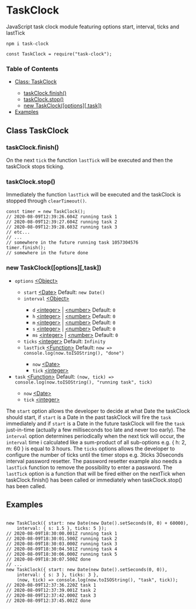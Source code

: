 # TaskClock
JavaScript task clock module featuring options start, interval, ticks and lastTick
<pre><code class="language-javascript">npm i task-clock

const TaskClock = require("task-clock");</code></pre>
<h3>Table of Contents</h3>
<ul>
    <li><a href="https://github.com/BerendKemper/task-clock#class-taskclock">Class: TaskClock</a></li>
    <ul>
        <li><a href="https://github.com/BerendKemper/task-clock#taskclockfinish">taskClock.finish()</a></li>
        <li><a href="https://github.com/BerendKemper/task-clock#taskclockstop">taskClock.stop()</a></li>
        <li><a href="https://github.com/BerendKemper/task-clock#new-taskclockoptionstask">new TaskClock([options][,task])</a></li>
    </ul>
    <li><a href="https://github.com/BerendKemper/task-clock#examples">Examples</a></li>
</ul>
<h2>Class TaskClock</h2>
<h3>taskClock.finish()</h3>
On the next <code>tick</code> the function <code>lastTick</code> will be executed and then the taskClock stops ticking.
<h3>taskClock.stop()</h3>
Immediately the function <code>lastTick</code> will be executed and the taskClock is stopped through <code>clearTimeout()</code>. 
<pre><code class="language-javascript">const timer = new TaskClock();
// 2020-08-09T12:39:26.604Z running task 1
// 2020-08-09T12:39:27.604Z running task 2
// 2020-08-09T12:39:28.603Z running task 3
// etc...
// ...
// somewhere in the future running task 1057304576
timer.finish();
// somewhere in the future done</code></pre>
<h3>new TaskClock([options][,task])</h3>
<ul>
    <li><code>options</code> <a href="https://developer.mozilla.org/en-US/docs/Web/JavaScript/Reference/Global_Objects/Object">&lt;Object&gt;</a></li>
    <ul>
        <li><code>start</code> <a href="https://developer.mozilla.org/en-US/docs/Web/JavaScript/Reference/Global_Objects/Date">&lt;Date></a> Default: <code>new Date()</code></li>
        <li><code>interval</code> <a href="https://developer.mozilla.org/en-US/docs/Web/JavaScript/Reference/Global_Objects/Object">&lt;Object&gt;</a></li>
        <ul>
            <li><code>d</code> <a href="https://developer.mozilla.org/en-US/docs/Web/JavaScript/Data_structures#Number_type">&lt;integer&gt;</a> | <a href="https://developer.mozilla.org/en-US/docs/Web/JavaScript/Data_structures#Number_type">&lt;number&gt;</a> Default: <code>0</code></li>
            <li><code>h</code> <a href="https://developer.mozilla.org/en-US/docs/Web/JavaScript/Data_structures#Number_type">&lt;integer&gt;</a> | <a href="https://developer.mozilla.org/en-US/docs/Web/JavaScript/Data_structures#Number_type">&lt;number&gt;</a> Default: <code>0</code></li>
            <li><code>m</code> <a href="https://developer.mozilla.org/en-US/docs/Web/JavaScript/Data_structures#Number_type">&lt;integer&gt;</a> | <a href="https://developer.mozilla.org/en-US/docs/Web/JavaScript/Data_structures#Number_type">&lt;number&gt;</a> Default: <code>0</code></li>
            <li><code>s</code> <a href="https://developer.mozilla.org/en-US/docs/Web/JavaScript/Data_structures#Number_type">&lt;integer&gt;</a> | <a href="https://developer.mozilla.org/en-US/docs/Web/JavaScript/Data_structures#Number_type">&lt;number&gt;</a> Default: <code>0</code></li>
            <li><code>ms</code> <a href="https://developer.mozilla.org/en-US/docs/Web/JavaScript/Data_structures#Number_type">&lt;integer&gt;</a> | <a href="https://developer.mozilla.org/en-US/docs/Web/JavaScript/Data_structures#Number_type">&lt;number&gt;</a> Default: <code>0</code></li>
        </ul>
        <li><code>ticks</code> <a href="https://developer.mozilla.org/en-US/docs/Web/JavaScript/Data_structures#Number_type">&lt;integer&gt;</a> Default: <code>Infinity</code></li>
        <li><code>lastTick</code> <a href="https://developer.mozilla.org/en-US/docs/Web/JavaScript/Reference/Global_Objects/Function">&lt;Function&gt;</a> Default: <code>now => console.log(now.toISOString(), "done")</code></li>
        <ul>
            <li><code>now</code> <a href="https://developer.mozilla.org/en-US/docs/Web/JavaScript/Reference/Global_Objects/Date">&lt;Date></a></li>
            <li><code>tick</code> <a href="https://developer.mozilla.org/en-US/docs/Web/JavaScript/Data_structures#Number_type">&lt;integer&gt;</a></li>
        </ul>
    </ul>
    <li><code>task</code> <a href="https://developer.mozilla.org/en-US/docs/Web/JavaScript/Reference/Global_Objects/Function">&lt;Function&gt;</a> Default: <code>(now, tick) => console.log(now.toISOString(), "running task", tick)</code></li>
    <ul>
        <li><code>now</code> <a href="https://developer.mozilla.org/en-US/docs/Web/JavaScript/Reference/Global_Objects/Date">&lt;Date></a></li>
        <li><code>tick</code> <a href="https://developer.mozilla.org/en-US/docs/Web/JavaScript/Data_structures#Number_type">&lt;integer&gt;</a></li>
    </ul>
</ul>
The <code>start</code> option allows the developer to decide at what Date the taskClock should start, if <code>start</code> is a Date in the past taskClock will fire the <code>task</code> immediately and if <code>start</code> is a Date in the future taskClock will fire the <code>task</code> just-in-time (actually a few milliseconds too late and never too early). The <code>interval</code> option determines periodically when the next tick will occur, the <code>interval</code> time i calculated like a sum-product of all sub-options e.g. { h: 2, m: 60 } is equal to 3 hours. The <code>ticks</code> options allows the developer to configure the number of ticks until the timer stops e.g. 3ticks 30seconds interval password resetter. The password resetter example also needs a <code>lastTick</code> function to remove the possibility to enter a password. The <code>lastTick</code> option is a function that will be fired either on the nextTick when taskClock.finish() has been called or immediately when  taskClock.stop() has been called.
<h2>Examples</h2>
<pre>
<code>
new TaskClock({ start: new Date(new Date().setSeconds(0, 0) + 60000), 
    interval: { s: 1.5 }, ticks: 5 });
// 2020-08-09T18:30:00.001Z running task 1
// 2020-08-09T18:30:01.500Z running task 2
// 2020-08-09T18:30:03.000Z running task 3
// 2020-08-09T18:30:04.501Z running task 4
// 2020-08-09T18:30:06.000Z running task 5
// 2020-08-09T18:30:07.500Z done
// ...
new TaskClock({ start: new Date(new Date().setSeconds(0, 0)),
    interval: { s: 3 }, ticks: 3 },
    (now, tick) => console.log(now.toISOString(), "task", tick));
// 2020-08-09T12:37:36.220Z task 1
// 2020-08-09T12:37:39.001Z task 2
// 2020-08-09T12:37:42.000Z task 3
// 2020-08-09T12:37:45.002Z done
</code>
</pre>